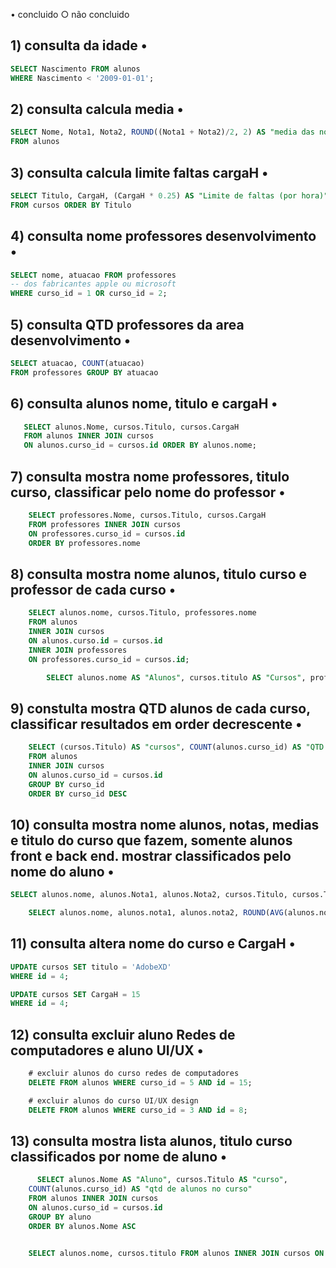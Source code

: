 •  concluido
○ não concluido

## 1) consulta da idade •
```sql
SELECT Nascimento FROM alunos
WHERE Nascimento < '2009-01-01';
```

## 2) consulta calcula media •
```sql
SELECT Nome, Nota1, Nota2, ROUND((Nota1 + Nota2)/2, 2) AS "media das notas"
FROM alunos
```
## 3) consulta calcula limite faltas cargaH •
```sql
SELECT Titulo, CargaH, (CargaH * 0.25) AS "Limite de faltas (por hora)"
FROM cursos ORDER BY Titulo
```

## 4) consulta nome professores desenvolvimento •
```sql
SELECT nome, atuacao FROM professores
-- dos fabricantes apple ou microsoft
WHERE curso_id = 1 OR curso_id = 2;
```
## 5) consulta QTD professores da area desenvolvimento •
```sql
SELECT atuacao, COUNT(atuacao) 
FROM professores GROUP BY atuacao


```

## 6) consulta alunos nome, titulo e cargaH •
```sql
   SELECT alunos.Nome, cursos.Titulo, cursos.CargaH 
   FROM alunos INNER JOIN cursos
   ON alunos.curso_id = cursos.id ORDER BY alunos.nome;

```
## 7) consulta mostra nome professores, titulo curso, classificar pelo nome do professor •
```sql
    SELECT professores.Nome, cursos.Titulo, cursos.CargaH 
    FROM professores INNER JOIN cursos 
    ON professores.curso_id = cursos.id 
    ORDER BY professores.nome
```

## 8) consulta mostra nome alunos, titulo curso e professor de cada curso •
```sql
    SELECT alunos.nome, cursos.Titulo, professores.nome 
    FROM alunos
    INNER JOIN cursos
    ON alunos.curso.id = cursos.id 
    INNER JOIN professores
    ON professores.curso_id = cursos.id;

        SELECT alunos.nome AS "Alunos", cursos.titulo AS "Cursos", professores.nome AS "Professores" FROM alunos INNER JOIN cursos ON alunos.curso_id = cursos.id INNER JOIN professores ON cursos.professor_id = professores.id;
```

## 9) constulta mostra QTD alunos de cada curso, classificar resultados em order decrescente •
```sql
    SELECT (cursos.Titulo) AS "cursos", COUNT(alunos.curso_id) AS "QTD de alunos por curso"
    FROM alunos 
    INNER JOIN cursos
    ON alunos.curso_id = cursos.id
    GROUP BY curso_id 
    ORDER BY curso_id DESC
```

## 10) consulta mostra nome alunos, notas, medias e titulo do curso que fazem, somente alunos front e back end. mostrar classificados pelo nome do aluno •
```sql
SELECT alunos.nome, alunos.Nota1, alunos.Nota2, cursos.Titulo, cursos.Titulo

    SELECT alunos.nome, alunos.nota1, alunos.nota2, ROUND(AVG(alunos.nota1 + alunos.nota2)/2, 2) AS "Médias", cursos.titulo FROM alunos INNER JOIN cursos ON alunos.curso_id = cursos.id WHERE cursos.titulo = "Front-End" OR cursos.titulo = "Back-End" GROUP BY alunos.nome ORDER BY alunos.nome;
```

## 11) consulta altera nome do curso e CargaH •
```sql
UPDATE cursos SET titulo = 'AdobeXD'
WHERE id = 4;

UPDATE cursos SET CargaH = 15
WHERE id = 4;
```

## 12) consulta excluir aluno Redes de computadores e aluno UI/UX •
```sql
    # excluir alunos do curso redes de computadores
    DELETE FROM alunos WHERE curso_id = 5 AND id = 15;

    # excluir alunos do curso UI/UX design
    DELETE FROM alunos WHERE curso_id = 3 AND id = 8;
```

## 13) consulta mostra lista alunos, titulo curso classificados por nome de aluno •
```sql
      SELECT alunos.Nome AS "Aluno", cursos.Titulo AS "curso",
    COUNT(alunos.curso_id) AS "qtd de alunos no curso"
    FROM alunos INNER JOIN cursos
    ON alunos.curso_id = cursos.id
    GROUP BY aluno
    ORDER BY alunos.Nome ASC


    SELECT alunos.nome, cursos.titulo FROM alunos INNER JOIN cursos ON alunos.curso_id = cursos.id ORDER BY alunos.nome;
```